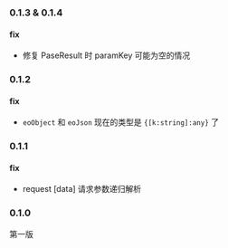 ### 0.1.3 & 0.1.4

#### fix

- 修复 PaseResult 时 paramKey 可能为空的情况

### 0.1.2

#### fix

- `eoObject` 和 `eoJson` 现在的类型是 `{[k:string]:any}` 了

### 0.1.1

#### fix

- request [data] 请求参数递归解析

### 0.1.0

第一版
